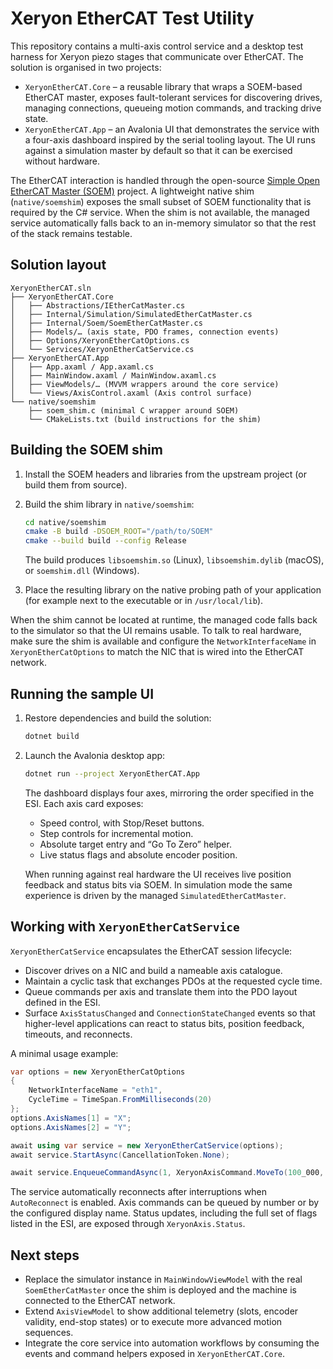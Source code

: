 # Xeryon EtherCAT Test Utility

This repository contains a multi-axis control service and a desktop test harness for Xeryon piezo stages that communicate over EtherCAT. The solution is organised in two projects:

- `XeryonEtherCAT.Core` – a reusable library that wraps a SOEM-based EtherCAT master, exposes fault-tolerant services for discovering drives, managing connections, queueing motion commands, and tracking drive state.
- `XeryonEtherCAT.App` – an Avalonia UI that demonstrates the service with a four-axis dashboard inspired by the serial tooling layout. The UI runs against a simulation master by default so that it can be exercised without hardware.

The EtherCAT interaction is handled through the open-source [Simple Open EtherCAT Master (SOEM)](https://github.com/OpenEtherCATsociety/SOEM) project. A lightweight native shim (`native/soemshim`) exposes the small subset of SOEM functionality that is required by the C# service. When the shim is not available, the managed service automatically falls back to an in-memory simulator so that the rest of the stack remains testable.

## Solution layout

```
XeryonEtherCAT.sln
├── XeryonEtherCAT.Core
│   ├── Abstractions/IEtherCatMaster.cs
│   ├── Internal/Simulation/SimulatedEtherCatMaster.cs
│   ├── Internal/Soem/SoemEtherCatMaster.cs
│   ├── Models/… (axis state, PDO frames, connection events)
│   ├── Options/XeryonEtherCatOptions.cs
│   └── Services/XeryonEtherCatService.cs
├── XeryonEtherCAT.App
│   ├── App.axaml / App.axaml.cs
│   ├── MainWindow.axaml / MainWindow.axaml.cs
│   ├── ViewModels/… (MVVM wrappers around the core service)
│   └── Views/AxisControl.axaml (Axis control surface)
└── native/soemshim
    ├── soem_shim.c (minimal C wrapper around SOEM)
    └── CMakeLists.txt (build instructions for the shim)
```

## Building the SOEM shim

1. Install the SOEM headers and libraries from the upstream project (or build them from source).
2. Build the shim library in `native/soemshim`:

   ```bash
   cd native/soemshim
   cmake -B build -DSOEM_ROOT="/path/to/SOEM"
   cmake --build build --config Release
   ```

   The build produces `libsoemshim.so` (Linux), `libsoemshim.dylib` (macOS), or `soemshim.dll` (Windows).
3. Place the resulting library on the native probing path of your application (for example next to the executable or in `/usr/local/lib`).

When the shim cannot be located at runtime, the managed code falls back to the simulator so that the UI remains usable. To talk to real hardware, make sure the shim is available and configure the `NetworkInterfaceName` in `XeryonEtherCatOptions` to match the NIC that is wired into the EtherCAT network.

## Running the sample UI

1. Restore dependencies and build the solution:

   ```bash
   dotnet build
   ```

2. Launch the Avalonia desktop app:

   ```bash
   dotnet run --project XeryonEtherCAT.App
   ```

   The dashboard displays four axes, mirroring the order specified in the ESI. Each axis card exposes:

   - Speed control, with Stop/Reset buttons.
   - Step controls for incremental motion.
   - Absolute target entry and “Go To Zero” helper.
   - Live status flags and absolute encoder position.

   When running against real hardware the UI receives live position feedback and status bits via SOEM. In simulation mode the same experience is driven by the managed `SimulatedEtherCatMaster`.

## Working with `XeryonEtherCatService`

`XeryonEtherCatService` encapsulates the EtherCAT session lifecycle:

- Discover drives on a NIC and build a nameable axis catalogue.
- Maintain a cyclic task that exchanges PDOs at the requested cycle time.
- Queue commands per axis and translate them into the PDO layout defined in the ESI.
- Surface `AxisStatusChanged` and `ConnectionStateChanged` events so that higher-level applications can react to status bits, position feedback, timeouts, and reconnects.

A minimal usage example:

```csharp
var options = new XeryonEtherCatOptions
{
    NetworkInterfaceName = "eth1",
    CycleTime = TimeSpan.FromMilliseconds(20)
};
options.AxisNames[1] = "X";
options.AxisNames[2] = "Y";

await using var service = new XeryonEtherCatService(options);
await service.StartAsync(CancellationToken.None);

await service.EnqueueCommandAsync(1, XeryonAxisCommand.MoveTo(100_000, 2_000, 200, 200), CancellationToken.None);
```

The service automatically reconnects after interruptions when `AutoReconnect` is enabled. Axis commands can be queued by number or by the configured display name. Status updates, including the full set of flags listed in the ESI, are exposed through `XeryonAxis.Status`.

## Next steps

- Replace the simulator instance in `MainWindowViewModel` with the real `SoemEtherCatMaster` once the shim is deployed and the machine is connected to the EtherCAT network.
- Extend `AxisViewModel` to show additional telemetry (slots, encoder validity, end-stop states) or to execute more advanced motion sequences.
- Integrate the core service into automation workflows by consuming the events and command helpers exposed in `XeryonEtherCAT.Core`.

